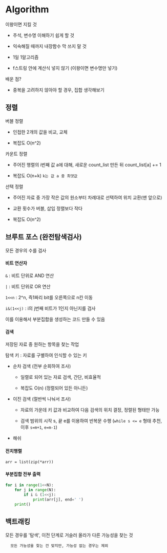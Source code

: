 # Algorithm

이왕이면 지킬 것

- 주석, 변수명 이해하기 쉽게 할 것

- 익숙해질 때까지 내장함수 막 쓰지 말 것

- 1일 1알고리즘

- f스트링 안에 계산식 넣지 않기 (이왕이면 변수명만 넣기)

배운 점?

- 중복을 고려하지 않아야 할 경우, 집합 생각해보기

## 정렬

버블 정렬

- 인접한 2개의 값을 비교, 교체

- 복잡도 O(n^2)

카운트 정렬

- 주어진 행렬의 i번째 값 a에 대해, 새로운 count_list 만든 뒤 count_list[a] += 1

- 복잡도 O(n+k) `k는 값 a 중 최댓값`

선택 정렬

- 주어진 자료 중 가장 작은 값의 원소부터 차례대로 선택하여 위치 교환(맨 앞으로)

- 교환 횟수가 버블, 삽입 정렬보다 작다

- 복잡도 O(n^2)

## 브루트 포스 (완전탐색검사)

모든 경우의 수를 검사

#### 비트 연산자

`&` : 비트 단위로 AND 연산

`|` : 비트 단위로 OR 연산

`1<<n` : 2^n, 즉1짜리 bit를 오른쪽으로 n칸 이동

`i&(1<<j)` : i의 j번째 비트가 1인지 아닌지를 검사

이를 이용해서 부분집합을 생성하는 코드 만들 수 있음

#### 검색

저장된 자료 중 원하는 항목을 찾는 작업

탐색 키 : 자료를 구별하여 인식할 수 있는 키

- 순차 검색 (전부 순회하여 조사)
  
  - 일렬로 되어 있는 자료 검색, 간단, 비효율적
  
  - 복잡도 O(n) (정렬되어 있든 아니든)

- 이진 검색 (절반씩 나눠서 조사)
  
  - 자료의 가운데 키 값과 비교하여 다음 검색의 위치 결정, 정렬된 형태만 가능
  
  - 검색 범위의 시작 s, 끝 e를 이용하여 반복문 수행 (`while s <= e` 형태 추천, 이후 `s=m+1`, `e=m-1`)

- 해쉬 

#### 전치행렬

`arr = list(zip(*arr))`

#### 부분집합 전부 출력

```python
for i in range(1<<N):
    for j in range(N):
        if i & (1<<j):
            print(arr[j], end=' ')
    print()
```

## 백트래킹

모든 경우를 '탐색', 이전 단계로 거슬러 올라가 다른 가능성을 찾는 것

    `모든 가능성을 찾는 건 맞지만, 가능성 없는 경우는 제외`
